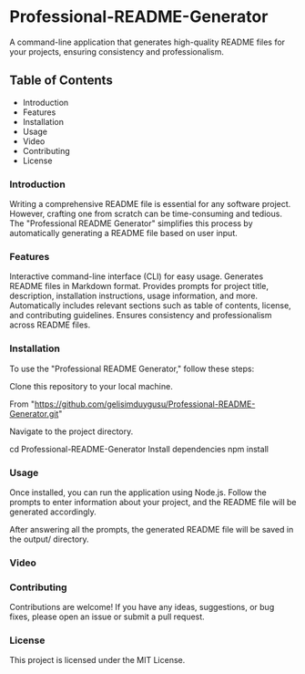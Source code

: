 # Professional-README-Generator

A command-line application that generates high-quality README files for your projects, ensuring consistency and professionalism.

## Table of Contents
* Introduction
* Features
* Installation
* Usage
* Video 
* Contributing
* License

### Introduction
Writing a comprehensive README file is essential for any software project. However, crafting one from scratch can be time-consuming and tedious. The "Professional README Generator" simplifies this process by automatically generating a README file based on user input.

### Features
Interactive command-line interface (CLI) for easy usage.
Generates README files in Markdown format.
Provides prompts for project title, description, installation instructions, usage information, and more.
Automatically includes relevant sections such as table of contents, license, and contributing guidelines.
Ensures consistency and professionalism across README files.

### Installation
To use the "Professional README Generator," follow these steps:

Clone this repository to your local machine.

From "https://github.com/gelisimduygusu/Professional-README-Generator.git"

Navigate to the project directory.

cd Professional-README-Generator
Install dependencies
npm install

### Usage
Once installed, you can run the application using Node.js. Follow the prompts to enter information about your project, and the README file will be generated accordingly.

After answering all the prompts, the generated README file will be saved in the output/ directory.

### Video

### Contributing
Contributions are welcome! If you have any ideas, suggestions, or bug fixes, please open an issue or submit a pull request.

### License
This project is licensed under the MIT License.

